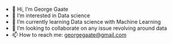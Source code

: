 - 👋 Hi, I’m George Gaate
- 👀 I’m interested in Data science
- 🌱 I’m currently learning Data science with Machine Learning
- 💞️ I’m looking to collaborate on any issue revolving around data
- 📫 How to reach me: georgegaate@gmail.com

<!---
GeorgeGaate/GeorgeGaate is a ✨ special ✨ repository because its `README.md` (this file) appears on your GitHub profile.
You can click the Preview link to take a look at your changes.
--->
